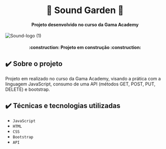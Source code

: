 <h1 align="center"> 🎵 Sound Garden 🎵</h1>
<h4 align="center"> Projeto desenvolvido no curso da Gama Academy</h4>

![Sound-logo (1)](https://user-images.githubusercontent.com/105942409/176821345-e64c265c-a1a9-4c17-a1fa-67ad4f276277.png)

<h4 align="center"> 
    :construction:  Projeto em construção  :construction:
</h4>

## ✔️ Sobre o projeto
Projeto em realizado no curso da Gama Academy, visando a prática com a linguagem JavaScript, consumo de uma API (métodos GET, POST, PUT, DELETE) e bootstrap. 
 

## ✔️ Técnicas e tecnologias utilizadas

- ``JavaScript``
- ``HTML``
- ``CSS``
- ``Bootstrap``
- ``API``
